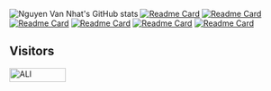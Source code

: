 <!-- ![](./github-metrics.svg) -->
![Nguyen Van Nhat's GitHub stats](https://github-readme-stats.vercel.app/api?username=nvnptit&show_icons=true&theme=transparent)
[![Readme Card](https://github-readme-stats.vercel.app/api/pin/?username=nvnptit&repo=MobileGK17)](https://github.com/nvnptit/MobileGK17)
[![Readme Card](https://github-readme-stats.vercel.app/api/pin/?username=nvnptit&repo=MobileNT)](https://github.com/nvnptit/MobileNT)
[![Readme Card](https://github-readme-stats.vercel.app/api/pin/?username=nvnptit&repo=VN2FA)](https://github.com/nvnptit/vn2fa)
[![Readme Card](https://github-readme-stats.vercel.app/api/pin/?username=nvnptit&repo=LAPTOPNVN)](https://github.com/nvnptit/LAPTOPNVN)
[![Readme Card](https://github-readme-stats.vercel.app/api/pin/?username=nvnptit&repo=WebFastFood)](https://github.com/nvnptit/WebFastFood)
[![Readme Card](https://github-readme-stats.vercel.app/api/pin/?username=nvnptit&repo=WEB_api_laptop)](https://github.com/nvnptit/WEB_API_LAPTOP)

<!--
# Hi there 👋
**nvnptit/nvnptit** is a ✨ _special_ ✨ repository because its `README.md` (this file) appears on your GitHub profile.

Here are some ideas to get you started:
- 🔭 I’m currently working on ...
- 🌱 I’m currently learning ...
- 👯 I’m looking to collaborate on ...
- 🤔 I’m looking for help with ...
- 💬 Ask me about ...
- 📫 How to reach me: ...
- 😄 Pronouns: ...
- ⚡ Fun fact: ...
-->

## Visitors
<img align="left" width="100" height="25" src = "https://profile-counter.glitch.me/nvnptit/count.svg" alt ="ALI">
